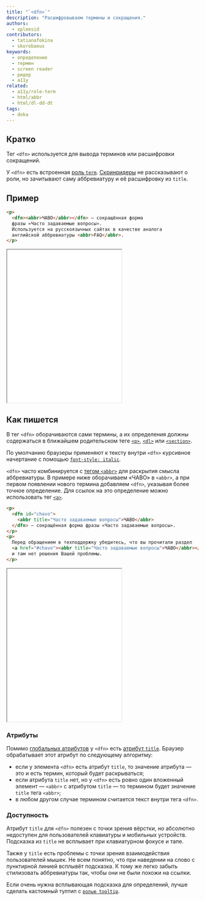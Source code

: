 ```yaml
---
title: "`<dfn>`"
description: "Расшифровываем термины и сокращения."
authors:
  - xpleesid
contributors:
  - tatianafokina
  - skorobaeus
keywords:
  - определение
  - термин
  - screen reader
  - ридер
  - a11y
related:
  - a11y/role-term
  - html/abbr
  - html/dl-dd-dt
tags:
  - doka
---
```


## Кратко

Тег `<dfn>` используется для вывода терминов или расшифровки сокращений.

У `<dfn>` есть встроенная [роль `term`](/a11y/role-term/). [Скринридеры](/a11y/screenreaders/) не рассказывают о роли, но зачитывают саму аббревиатуру и её расшифровку из `title`.

## Пример

```html
<p>
  <dfn><abbr>ЧАВО</abbr></dfn> — сокращённая форма
  фразы «Часто задаваемые вопросы».
  Используется на русскоязычных сайтах в качестве аналога
  английской аббревиатуры <abbr>FAQ</abbr>.
</p>
```

<iframe title="Базовый пример" src="demos/basic/" height="400"></iframe>

## Как пишется

В тег `<dfn>` оборачиваются сами термины, а их определения должны содержаться в ближайшем родительском теге [`<p>`](/html/p/), [`<dl>`](/html/dl-dd-dt/) или [`<section>`](/html/section/).

По умолчанию браузеры применяют к тексту внутри `<dfn>` курсивное начертание с помощью [`font-style: italic`](/css/font-style/).

`<dfn>` часто комбинируется с [тегом `<abbr>`](/html/abbr/) для раскрытия смысла аббревиатуры. В примере ниже оборачиваем «ЧАВО» в `<abbr>`, а при первом появлении нового термина добавляем `<dfn>`, указывая более точное определение. Для ссылок на это определение можно использовать тег [`<a>`](/html/a/).

```html
<p>
  <dfn id="chavo">
    <abbr title="Часто задаваемые вопросы">ЧАВО</abbr>
  </dfn> — сокращённая форма фразы «Часто задаваемые вопросы».
</p>
<p>
  Перед обращением в техподдержку убедитесь, что вы прочитали раздел
  <a href="#chavo"><abbr title="Часто задаваемые вопросы">ЧАВО</abbr></a>
  и там нет решения Вашей проблемы.
</p>
```

<iframe title="Пример со ссылкой" src="demos/link/" height="400"></iframe>

### Атрибуты

Помимо [глобальных атрибутов](/html/global-attrs/) у `<dfn>` есть [атрибут `title`](/html/global-attrs/#title). Браузер обрабатывает этот атрибут по следующему алгоритму:

- если у элемента `<dfn>` есть атрибут `title`, то значение атрибута — это и есть термин, который будет раскрываться;
- если атрибута `title` нет, но у `<dfn>` есть ровно один вложенный элемент — `<abbr>` с атрибутом `title` — то термином будет значение `title` тега `<abbr>`;
- в любом другом случае термином считается текст внутри тега `<dfn>`.

### Доступность

Атрибут `title` для `<dfn>` полезен с точки зрения вёрстки, но абсолютно недоступен для пользователей клавиатуры и мобильных устройств. Подсказка из `title` не всплывает при клавиатурном фокусе и тапе.

Также у `title` есть проблемы с точки зрения взаимодействия пользователей мышек. Не всем понятно, что при наведении на слово с пунктирной линией всплывёт подсказка. К тому же легко забыть стилизовать аббревиатуры так, чтобы они не были похожи на ссылки.

Если очень нужна всплывающая подсказка для определений, лучше сделать кастомный тултип с [`ролью tooltip`](/a11y/role-tooltip/).
